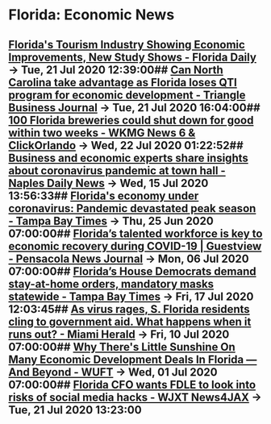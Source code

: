 # Florida: Economic News 
## [Florida's Tourism Industry Showing Economic Improvements, New Study Shows - Florida Daily](https://www.floridadaily.com/floridas-tourism-industry-showing-economic-improvements-new-study-shows/) -> Tue, 21 Jul 2020 12:39:00## [Can North Carolina take advantage as Florida loses QTI program for economic development - Triangle Business Journal](https://www.bizjournals.com/triangle/news/2020/07/21/nc-a-winner-as-florida-qti-tax-refund-expires.html) -> Tue, 21 Jul 2020 16:04:00## [100 Florida breweries could shut down for good within two weeks - WKMG News 6 & ClickOrlando](https://www.clickorlando.com/news/local/2020/07/22/100-florida-breweries-could-shut-down-for-good-within-two-weeks/) -> Wed, 22 Jul 2020 01:22:52## [Business and economic experts share insights about coronavirus pandemic at town hall - Naples Daily News](https://www.naplesnews.com/story/money/business/local/2020/07/15/coronavirus-florida-business-economic-experts-share-insights/5437340002/) -> Wed, 15 Jul 2020 13:56:33## [Florida's economy under coronavirus: Pandemic devastated peak season - Tampa Bay Times](https://www.tampabay.com/news/business/2020/06/25/floridas-economy-under-coronavirus-pandemic-devastated-peak-season/) -> Thu, 25 Jun 2020 07:00:00## [Florida’s talented workforce is key to economic recovery during COVID-19 | Guestview - Pensacola News Journal](https://www.pnj.com/story/opinion/2020/07/06/floridas-talented-workforce-key-economic-recovery-during-covid-19-guestview/5383352002/) -> Mon, 06 Jul 2020 07:00:00## [Florida’s House Democrats demand stay-at-home orders, mandatory masks statewide - Tampa Bay Times](https://www.tampabay.com/news/health/2020/07/17/floridas-house-democrats-demand-stay-at-home-orders-mandatory-masks-statewide/) -> Fri, 17 Jul 2020 12:03:45## [As virus rages, S. Florida residents cling to government aid. What happens when it runs out? - Miami Herald](https://www.miamiherald.com/news/business/article244079327.html) -> Fri, 10 Jul 2020 07:00:00## [Why There's Little Sunshine On Many Economic Development Deals In Florida — And Beyond - WUFT](https://www.wuft.org/news/2020/07/01/why-theres-little-sunshine-on-many-economic-development-deals-in-florida-and-beyond/) -> Wed, 01 Jul 2020 07:00:00## [Florida CFO wants FDLE to look into risks of social media hacks - WJXT News4JAX](https://www.news4jax.com/news/florida/2020/07/21/florida-cfo-wants-fdle-to-look-into-risks-of-social-media-hacks/) -> Tue, 21 Jul 2020 13:23:00
